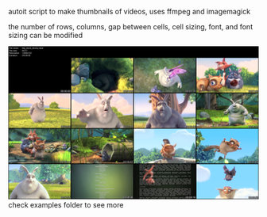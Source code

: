 autoit script to make thumbnails of videos, uses ffmpeg and imagemagick  
  
the number of rows, columns, gap between cells, cell sizing, font, and font sizing can be modified  
  
![output result](https://raw.githubusercontent.com/lllllll-llll-llllll/video_thumbnail_maker/master/examples/result2.png)  
check examples folder to see more

